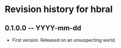 # Revision history for hbral

## 0.1.0.0 -- YYYY-mm-dd

* First version. Released on an unsuspecting world.
